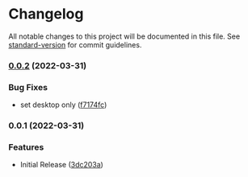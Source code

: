 # Changelog

All notable changes to this project will be documented in this file. See [standard-version](https://github.com/conventional-changelog/standard-version) for commit guidelines.

### [0.0.2](https://github.com/valentine195/obsidian-notifier/compare/0.0.1...0.0.2) (2022-03-31)


### Bug Fixes

* set desktop only ([f7174fc](https://github.com/valentine195/obsidian-notifier/commit/f7174fc50c882d17ad2009e47e6e766f000dc03e))

### 0.0.1 (2022-03-31)


### Features

* Initial Release ([3dc203a](https://github.com/valentine195/obsidian-notifier/commit/3dc203a5131d0a32c47a71e80948998de8c1073f))
